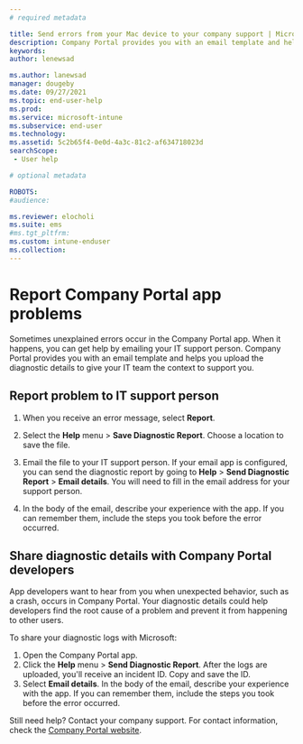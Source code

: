```yaml
---
# required metadata

title: Send errors from your Mac device to your company support | Microsoft Docs
description: Company Portal provides you with an email template and helps you upload the diagnostic details to give your IT team the context to support you. 
keywords:
author: lenewsad

ms.author: lanewsad
manager: dougeby
ms.date: 09/27/2021
ms.topic: end-user-help
ms.prod:
ms.service: microsoft-intune
ms.subservice: end-user
ms.technology:
ms.assetid: 5c2b65f4-0e0d-4a3c-81c2-af634718023d
searchScope:
 - User help

# optional metadata

ROBOTS:  
#audience:

ms.reviewer: elocholi
ms.suite: ems
#ms.tgt_pltfrm:
ms.custom: intune-enduser
ms.collection: 
---
```


# Report Company Portal app problems  

Sometimes unexplained errors occur in the Company Portal app. When it happens, you can get help by emailing your IT support person. Company Portal provides you with an email template and helps you upload the diagnostic details to give your IT team the context to support you. 

## Report problem to IT support person 

1. When you receive an error message, select **Report**.

2. Select the **Help** menu > **Save Diagnostic Report**. Choose a location to save the file. 

3. Email the file to your IT support person. If your email app is configured, you can send the diagnostic report by going to **Help** > **Send Diagnostic Report** > **Email details**. You will need to fill in the email address for your support person. 

4. In the body of the email, describe your experience with the app. If you can remember them, include the steps you took before the error occurred. 

## Share diagnostic details with Company Portal developers 

App developers want to hear from you when unexpected behavior, such as a crash, occurs in Company Portal. Your diagnostic details could help developers find the root cause of a problem and prevent it from happening to other users. 

To share your diagnostic logs with Microsoft:

1. Open the Company Portal app.
2. Click the **Help** menu > **Send Diagnostic Report**.  After the logs are uploaded, you'll receive an incident ID. Copy and save the ID.
3. Select **Email details**. In the body of the email, describe your experience with the app. If you can remember them, include the steps you took before the error occurred. 

Still need help? Contact your company support. For contact information, check the [Company Portal website](https://go.microsoft.com/fwlink/?linkid=2010980).

